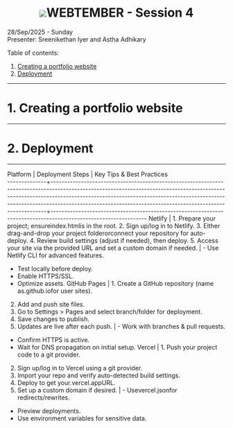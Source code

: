 <b><h1 align="center"><img src="media/logo.svg">WEBTEMBER - Session 4</h1></b>

28/Sep/2025 - Sunday<br>
Presenter: Sreenikethan Iyer and Astha Adhikary

Table of contents:
1. [Creating a portfolio website](#1-creating-a-portfolio-website)
2. [Deployment](#2-deployment)



---



# **1. Creating a portfolio website**
<!-- TODO: content -->



---



# **2. Deployment**
<!-- TODO: content --> 
---
Platform      |  Deployment Steps                                                                                                                                                                                                                                                                                                    |  Key Tips & Best Practices                                                                                     
--------------+----------------------------------------------------------------------------------------------------------------------------------------------------------------------------------------------------------------------------------------------------------------------------------------------------------------------+----------------------------------------------------------------------------------------------------------------
Netlify       |  1. Prepare your project; ensureindex.htmlis in the root.
2. Sign up/log in to Netlify.
3. Either drag-and-drop your project folderorconnect your repository for auto-deploy.
4. Review build settings (adjust if needed), then deploy.
5. Access your site via the provided URL and set a custom domain if needed.  |  - Use Netlify CLI for advanced features.
- Test locally before deploy.
- Enable HTTPS/SSL.
- Optimize assets. 
GitHub Pages  |  1. Create a GitHub repository (name as<username>.github.iofor user sites).
2. Add and push site files.
3. Go to Settings > Pages and select branch/folder for deployment.
4. Save changes to publish.
5. Updates are live after each push.                                                                          |  - Work with branches & pull requests.
- Confirm HTTPS is active.
- Wait for DNS propagation on initial setup. 
Vercel        |  1. Push your project code to a git provider.
2. Sign up/log in to Vercel using a git provider.
3. Import your repo and verify auto-detected build settings.
4. Deploy to get your.vercel.appURL.
5. Set up a custom domain if desired.                                                                              |  - Usevercel.jsonfor redirects/rewrites.
- Preview deployments.
- Use environment variables for sensitive data.
